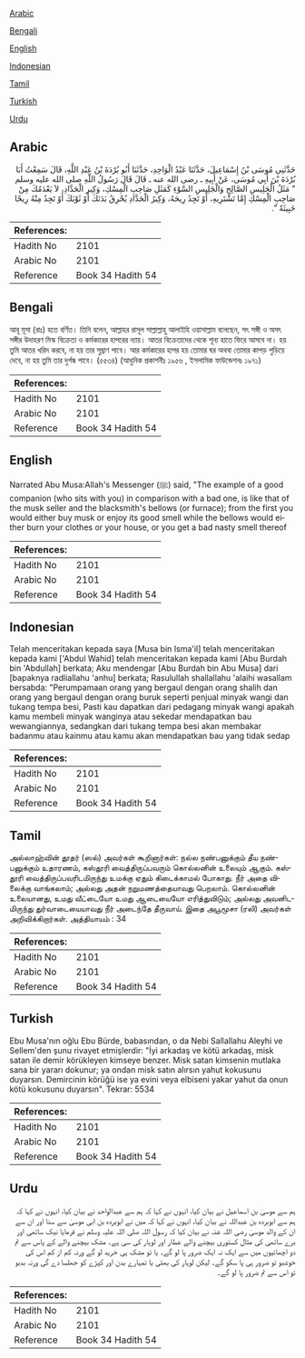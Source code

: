 [Arabic](#arabic)

[Bengali](#bengali)

[English](#english)

[Indonesian](#indonesian)

[Tamil](#tamil)

[Turkish](#turkish)

[Urdu](#urdu)

## Arabic


<div dir="rtl" lang="ar" style={{fontSize:'larger',backgroundColor:'#f8f9fa',padding:20}}>
حَدَّثَنِي مُوسَى بْنُ إِسْمَاعِيلَ، حَدَّثَنَا عَبْدُ الْوَاحِدِ، حَدَّثَنَا أَبُو بُرْدَةَ بْنُ عَبْدِ اللَّهِ، قَالَ سَمِعْتُ أَبَا بُرْدَةَ بْنَ أَبِي مُوسَى، عَنْ أَبِيهِ ـ رضى الله عنه ـ قَالَ قَالَ رَسُولُ اللَّهِ صلى الله عليه وسلم ‏ "‏ مَثَلُ الْجَلِيسِ الصَّالِحِ وَالْجَلِيسِ السَّوْءِ كَمَثَلِ صَاحِبِ الْمِسْكِ، وَكِيرِ الْحَدَّادِ، لاَ يَعْدَمُكَ مِنْ صَاحِبِ الْمِسْكِ إِمَّا تَشْتَرِيهِ، أَوْ تَجِدُ رِيحَهُ، وَكِيرُ الْحَدَّادِ يُحْرِقُ بَدَنَكَ أَوْ ثَوْبَكَ أَوْ تَجِدُ مِنْهُ رِيحًا خَبِيثَةً ‏"‏‏.‏
</div>
<div style={{backgroundColor:'#f8f9fa',padding:20, marginBottom: 10}}><table> <thead> <tr> <th>References:</th> <th></th> </tr> </thead> <tbody><tr><td>Hadith No</td><td>2101</td></tr><tr><td>Arabic No</td><td>2101</td></tr><tr><td>Reference</td><td>Book 34 Hadith 54</td></tr></tbody></table></div>

## Bengali


<div dir="ltr" lang="bn" style={{fontSize:'larger',backgroundColor:'#f8f9fa',padding:20}}>
আবূ মূসা (রাঃ) হতে বর্ণিত। তিনি বলেন, আল্লাহর রাসূল সাল্লাল্লাহু আলাইহি ওয়াসাল্লাম বলেছেন, সৎ সঙ্গী ও অসৎ সঙ্গীর উদাহরণ মিস্ক বিক্রেতা ও কর্মকারের হাপরের ন্যায়। আতর বিক্রেতাদের থেকে শূন্য হাতে ফিরে আসবে না। হয় তুমি আতর খরিদ করবে, না হয় তার সুঘ্রাণ পাবে। আর কর্মকারের হাপর হয় তোমার ঘর অথবা তোমার কাপড় পুড়িয়ে দেবে, না হয় তুমি তার দুর্গন্ধ পাবে। (৫৫৩৪) (আধুনিক প্রকাশনীঃ ১৯৫৬ , ইসলামিক ফাউন্ডেশনঃ ১৯৭১)
</div>
<div style={{backgroundColor:'#f8f9fa',padding:20, marginBottom: 10}}><table> <thead> <tr> <th>References:</th> <th></th> </tr> </thead> <tbody><tr><td>Hadith No</td><td>2101</td></tr><tr><td>Arabic No</td><td>2101</td></tr><tr><td>Reference</td><td>Book 34 Hadith 54</td></tr></tbody></table></div>

## English


<div dir="ltr" lang="en" style={{fontSize:'larger',backgroundColor:'#f8f9fa',padding:20}}>
Narrated Abu Musa:Allah's Messenger (ﷺ) said, "The example of a good companion (who sits with you) in comparison with a bad one, is like that of the musk seller and the blacksmith's bellows (or furnace); from the first you would either buy musk or enjoy its good smell while the bellows would either burn your clothes or your house, or you get a bad nasty smell thereof
</div>
<div style={{backgroundColor:'#f8f9fa',padding:20, marginBottom: 10}}><table> <thead> <tr> <th>References:</th> <th></th> </tr> </thead> <tbody><tr><td>Hadith No</td><td>2101</td></tr><tr><td>Arabic No</td><td>2101</td></tr><tr><td>Reference</td><td>Book 34 Hadith 54</td></tr></tbody></table></div>

## Indonesian


<div dir="ltr" lang="id" style={{fontSize:'larger',backgroundColor:'#f8f9fa',padding:20}}>
Telah menceritakan kepada saya [Musa bin Isma'il] telah menceritakan kepada kami ['Abdul Wahid] telah menceritakan kepada kami [Abu Burdah bin 'Abdullah] berkata; Aku mendengar [Abu Burdah bin Abu Musa] dari [bapaknya radliallahu 'anhu] berkata; Rasulullah shallallahu 'alaihi wasallam bersabda: "Perumpamaan orang yang bergaul dengan orang shalih dan orang yang bergaul dengan orang buruk seperti penjual minyak wangi dan tukang tempa besi, Pasti kau dapatkan dari pedagang minyak wangi apakah kamu membeli minyak wanginya atau sekedar mendapatkan bau wewangiannya, sedangkan dari tukang tempa besi akan membakar badanmu atau kainmu atau kamu akan mendapatkan bau yang tidak sedap
</div>
<div style={{backgroundColor:'#f8f9fa',padding:20, marginBottom: 10}}><table> <thead> <tr> <th>References:</th> <th></th> </tr> </thead> <tbody><tr><td>Hadith No</td><td>2101</td></tr><tr><td>Arabic No</td><td>2101</td></tr><tr><td>Reference</td><td>Book 34 Hadith 54</td></tr></tbody></table></div>

## Tamil


<div dir="ltr" lang="ta" style={{fontSize:'larger',backgroundColor:'#f8f9fa',padding:20}}>
அல்லாஹ்வின் தூதர் (ஸல்) அவர்கள் கூறினார்கள்: நல்ல நண்பனுக்கும் தீய நண்பனுக்கும் உதாரணம், கஸ்தூரி வைத்திருப்பவரும் கொல்லனின் உலையும் ஆகும். கஸ்தூரி வைத்திருப்பவரிடமிருந்து உமக்கு ஏதும் கிடைக்காமல் போகாது. நீர் அதை விலைக்கு வாங்கலாம்; அல்லது அதன் நறுமணத்தையாவது பெறலாம். கொல்லனின் உலையானது, உமது வீட்டையோ உமது ஆடையையோ எரித்துவிடும்; அல்லது அவனிடமிருந்து துர்வாடையையாவது நீர் அடைந்தே தீருவாய். இதை அபூமூசா (ரலி) அவர்கள் அறிவிக்கிறார்கள். அத்தியாயம் : 34
</div>
<div style={{backgroundColor:'#f8f9fa',padding:20, marginBottom: 10}}><table> <thead> <tr> <th>References:</th> <th></th> </tr> </thead> <tbody><tr><td>Hadith No</td><td>2101</td></tr><tr><td>Arabic No</td><td>2101</td></tr><tr><td>Reference</td><td>Book 34 Hadith 54</td></tr></tbody></table></div>

## Turkish


<div dir="ltr" lang="tr" style={{fontSize:'larger',backgroundColor:'#f8f9fa',padding:20}}>
Ebu Musa'nın oğlu Ebu Bürde, babasından, o da Nebi Sallallahu Aleyhi ve Sellem'den şunu rivayet etmişlerdir: "İyi arkadaş ve kötü arkadaş, misk satan ile demir körükleyen kimseye benzer. Misk satan kimsenin mutlaka sana bir yararı dokunur; ya ondan misk satın alırsın yahut kokusunu duyarsın. Demircinin körüğü ise ya evini veya elbiseni yakar yahut da onun kötü kokusunu duyarsın". Tekrar: 5534
</div>
<div style={{backgroundColor:'#f8f9fa',padding:20, marginBottom: 10}}><table> <thead> <tr> <th>References:</th> <th></th> </tr> </thead> <tbody><tr><td>Hadith No</td><td>2101</td></tr><tr><td>Arabic No</td><td>2101</td></tr><tr><td>Reference</td><td>Book 34 Hadith 54</td></tr></tbody></table></div>

## Urdu


<div dir="rtl" lang="ur" style={{fontSize:'larger',backgroundColor:'#f8f9fa',padding:20}}>
ہم سے موسیٰ بن اسماعیل نے بیان کیا، انہوں نے کہا کہ ہم سے عبدالواحد نے بیان کیا، انہوں نے کہا کہ ہم سے ابوبردہ بن عبداللہ نے بیان کیا، انہوں نے کہا کہ میں نے ابوبردہ بن ابی موسیٰ سے سنا اور ان سے ان کے والد موسیٰ رضی اللہ عنہ نے بیان کیا کہ رسول اللہ صلی اللہ علیہ وسلم نے فرمایا نیک ساتھی اور برے ساتھی کی مثال کستوری بیچنے والے عطار اور لوہار کی سی ہے۔ مشک بیچنے والے کے پاس سے تم دو اچھائیوں میں سے ایک نہ ایک ضرور پا لو گے۔ یا تو مشک ہی خرید لو گے ورنہ کم از کم اس کی خوشبو تو ضرور ہی پا سکو گے۔ لیکن لوہار کی بھٹی یا تمہارے بدن اور کپڑے کو جھلسا دے گی ورنہ بدبو تو اس سے تم ضرور پا لو گے۔
</div>
<div style={{backgroundColor:'#f8f9fa',padding:20, marginBottom: 10}}><table> <thead> <tr> <th>References:</th> <th></th> </tr> </thead> <tbody><tr><td>Hadith No</td><td>2101</td></tr><tr><td>Arabic No</td><td>2101</td></tr><tr><td>Reference</td><td>Book 34 Hadith 54</td></tr></tbody></table></div>